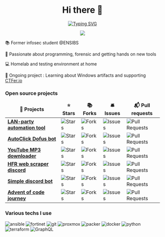 <h1 align="center"> Hi there 👋 </h1>

<p align="center">
<a href="https://git.io/typing-svg"><img src="https://readme-typing-svg.herokuapp.com?font=Fira+Code&pause=1000&color=F70000&center=true&width=435&lines=Forensics+%7C+Programming+%7C+CTFer.io;Cyberdefense+Engineer" alt="Typing SVG" /></a>
</p>

<p align="center">
<img src="https://github-readme-stats-sigma-five.vercel.app/api?username=WildPasta&show_icons=true&theme=dracula"/>
</p>

  
:books: Former infosec student @ENSIBS

:star2: Passionate about programming, forensic and getting hands on new tools

:computer: Homelab and testing environment at home

:construction: Ongoing project : Learning about Windows artifacts and supporting [CTFer.io](https://github.com/ctfer-io)

<h3>Open source projects</h3>
<table>
  <thead align="center">
    <tr border: none;>
      <td><b>🎁 Projects</b></td>
      <td><b>⭐ Stars</b></td>
      <td><b>📚 Forks</b></td>
      <td><b>🛎 Issues</b></td>
      <td><b>📬 Pull requests</b></td>
    </tr>
  </thead>
  <tbody>
    <tr>
      <td><a href="https://github.com/donkesport/donk-lan/"><b>LAN-party automation tool</b></a></td>
      <td><img alt="Stars" src="https://img.shields.io/github/stars/donkesport/donk-lan?style=flat-square&labelColor=343b41"/></td>
      <td><img alt="Forks" src="https://img.shields.io/github/forks/donkesport/donk-lan?style=flat-square&labelColor=343b41"/></td>
      <td><img alt="Issues" src="https://img.shields.io/github/issues/donkesport/donk-lan?style=flat-square&labelColor=343b41"/></td>
      <td><img alt="Pull Requests" src="https://img.shields.io/github/issues-pr/donkesport/donk-lan?style=flat-square&labelColor=343b41"/></td>
    </tr>
    <tr>
      <td><a href="https://github.com/WildPasta/dofus-price-bot"><b>AutoClick Dofus bot</b></a></td>
      <td><img alt="Stars" src="https://img.shields.io/github/stars/WildPasta/dofus-price-bot?style=flat-square&labelColor=343b41"/></td>
      <td><img alt="Forks" src="https://img.shields.io/github/forks/WildPasta/dofus-price-bot?style=flat-square&labelColor=343b41"/></td>
      <td><img alt="Issues" src="https://img.shields.io/github/issues/WildPasta/dofus-price-bot?style=flat-square&labelColor=343b41"/></td>
      <td><img alt="Pull Requests" src="https://img.shields.io/github/issues-pr/WildPasta/dofus-price-bot?style=flat-square&labelColor=343b41"/></td>
    </tr
    <tr>
      <td><a href="https://github.com/WildPasta/youtube_mp3_downloader"><b>YouTube MP3 downloader</b></a></td>
      <td><img alt="Stars" src="https://img.shields.io/github/stars/WildPasta/youtube_mp3_downloader?style=flat-square&labelColor=343b41"/></td>
      <td><img alt="Forks" src="https://img.shields.io/github/forks/WildPasta/youtube_mp3_downloader?style=flat-square&labelColor=343b41"/></td>
      <td><img alt="Issues" src="https://img.shields.io/github/issues/WildPasta/youtube_mp3_downloader?style=flat-square&labelColor=343b41"/></td>
      <td><img alt="Pull Requests" src="https://img.shields.io/github/issues-pr/WildPasta/youtube_mp3_downloader?style=flat-square&labelColor=343b41"/></td>
    </tr>
    <tr>
      <td><a href="https://github.com/WildPasta/discord_bot_hfr_scraper"><b>HFR web scraper discord</b></a></td>
      <td><img alt="Stars" src="https://img.shields.io/github/stars/WildPasta/discord_bot_hfr_scraper?style=flat-square&labelColor=343b41"/></td>
      <td><img alt="Forks" src="https://img.shields.io/github/forks/WildPasta/discord_bot_hfr_scraper?style=flat-square&labelColor=343b41"/></td>
      <td><img alt="Issues" src="https://img.shields.io/github/issues/WildPasta/discord_bot_hfr_scraper?style=flat-square&labelColor=343b41"/></td>
      <td><img alt="Pull Requests" src="https://img.shields.io/github/issues-pr/WildPasta/discord_bot_hfr_scraper?style=flat-square&labelColor=343b41"/></td>
    </tr>
    <tr>
      <td><a href="https://github.com/WildPasta/discord_bot_chaise"><b>Simple discord bot</b></a></td>
      <td><img alt="Stars" src="https://img.shields.io/github/stars/WildPasta/discord_bot_chaise?style=flat-square&labelColor=343b41"/></td>
      <td><img alt="Forks" src="https://img.shields.io/github/forks/WildPasta/discord_bot_chaise?style=flat-square&labelColor=343b41"/></td>
      <td><img alt="Issues" src="https://img.shields.io/github/issues/WildPasta/discord_bot_chaise?style=flat-square&labelColor=343b41"/></td>
      <td><img alt="Pull Requests" src="https://img.shields.io/github/issues-pr/WildPasta/discord_bot_chaise?style=flat-square&labelColor=343b41"/></td>
    </tr>
     <tr>
      <td><a href="https://github.com/WildPasta/advent_of_code"><b>Advent of code journey</b></a></td>
      <td><img alt="Stars" src="https://img.shields.io/github/stars/WildPasta/advent_of_code?style=flat-square&labelColor=343b41"/></td>
      <td><img alt="Forks" src="https://img.shields.io/github/forks/WildPasta/advent_of_code?style=flat-square&labelColor=343b41"/></td>
      <td><img alt="Issues" src="https://img.shields.io/github/issues/WildPasta/advent_of_code?style=flat-square&labelColor=343b41"/></td>
      <td><img alt="Pull Requests" src="https://img.shields.io/github/issues-pr/WildPasta/advent_of_code?style=flat-square&labelColor=343b41"/></td>
    </tr>
   
<!--     <tr>
      <td><a href=""><b>Comming soon</b></a></td>
      <td><img alt="Stars" src=""/></td>
      <td><img alt="Forks" src=""/></td>
      <td><img alt="Issues" src=""/></td>
      <td><img alt="Pull Requests" src=""/></td>
    </tr> -->
  </tbody>
</table>


<h3>Various techs I use</h3>
<p>
  <img alt="ansible" src="https://img.shields.io/badge/-ansible-EE0000?logo=ansible&logoColor=white"/>
  <img alt="fortinet" src="https://img.shields.io/badge/-fortinet-EE3124?logo=fortinet&logoColor=white"/>
  <img alt="git" src="https://img.shields.io/badge/-git-F05032?logo=git&logoColor=white"/>
  <img alt="proxmox" src="https://img.shields.io/badge/-proxmox-E57000?logo=proxmox&logoColor=white"/>
  <img alt="packer" src="https://img.shields.io/badge/-packer-02A8EF?logo=packer&logoColor=white"/>
  <img alt="docker" src="https://img.shields.io/badge/-docker-2496ED?logo=docker&logoColor=white"/>
  <img alt="python" src="https://img.shields.io/badge/-python-3776AB?logo=python&logoColor=white"/>
  <img alt="terraform" src="https://img.shields.io/badge/-terraform-purple?logo=terraform&logoColor=white"/>
  <img alt="GraphQL" src="https://img.shields.io/badge/-GraphQL-E10098?style=flat-square&logo=graphql&logoColor=white" />
</p>
